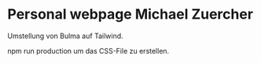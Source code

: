 # Personal webpage Michael Zuercher

Umstellung von Bulma auf Tailwind.

npm run production um das CSS-File zu erstellen.

